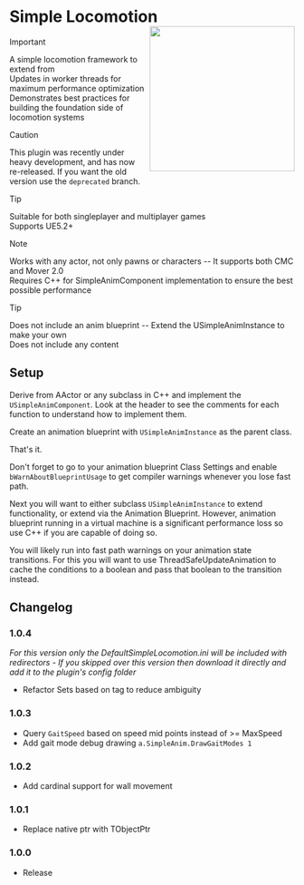 # Simple Locomotion <img align="right" width=256, height=256 src="https://github.com/Vaei/SimpleLocomotion/blob/main/Resources/Icon256.png">

> [!IMPORTANT]
> A simple locomotion framework to extend from
> <br>Updates in worker threads for maximum performance optimization
> <br>Demonstrates best practices for building the foundation side of locomotion systems

> [!CAUTION]
> This plugin was recently under heavy development, and has now re-released. If you want the old version use the `deprecated` branch.

> [!TIP]
> Suitable for both singleplayer and multiplayer games
> <br>Supports UE5.2+

> [!NOTE]
> Works with any actor, not only pawns or characters -- It supports both CMC and Mover 2.0
> <br>Requires C++ for SimpleAnimComponent implementation to ensure the best possible performance

> [!TIP]
> Does not include an anim blueprint -- Extend the USimpleAnimInstance to make your own
> <br>Does not include any content

## Setup

Derive from AActor or any subclass in C++ and implement the `USimpleAnimComponent`. Look at the header to see the comments for each function to understand how to implement them.

Create an animation blueprint with `USimpleAnimInstance` as the parent class.

That's it.

Don't forget to go to your animation blueprint Class Settings and enable `bWarnAboutBlueprintUsage` to get compiler warnings whenever you lose fast path.

Next you will want to either subclass `USimpleAnimInstance` to extend functionality, or extend via the Animation Blueprint. However, animation blueprint running in a virtual machine is a significant performance loss so use C++ if you are capable of doing so.

You will likely run into fast path warnings on your animation state transitions. For this you will want to use ThreadSafeUpdateAnimation to cache the conditions to a boolean and pass that boolean to the transition instead.

## Changelog

### 1.0.4

_For this version only the DefaultSimpleLocomotion.ini will be included with redirectors - If you skipped over this version then download it directly and add it to the plugin's config folder_

* Refactor Sets based on tag to reduce ambiguity

### 1.0.3
* Query `GaitSpeed` based on speed mid points instead of >= MaxSpeed
* Add gait mode debug drawing `a.SimpleAnim.DrawGaitModes 1`

### 1.0.2
* Add cardinal support for wall movement

### 1.0.1
* Replace native ptr with TObjectPtr

### 1.0.0
* Release
